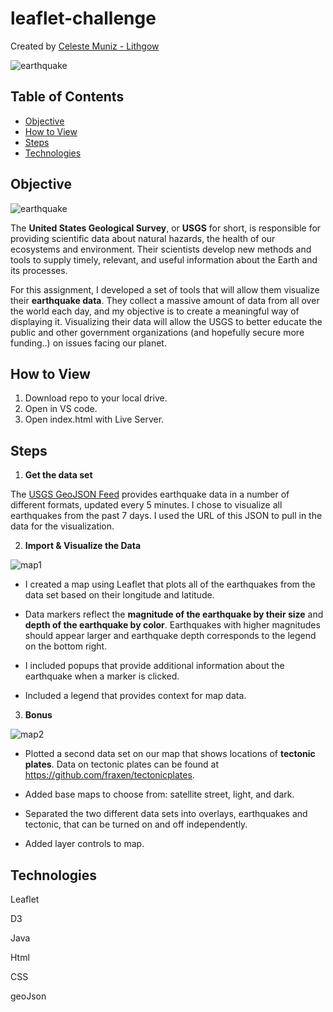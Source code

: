 # leaflet-challenge

Created by [Celeste Muniz - Lithgow](https://github.com/celeste1030)

![earthquake](Images/earthquake.jpg)
 

## Table of Contents
* [Objective](#objective)
* [How to View](#how-to-view)
* [Steps](#steps)
* [Technologies](#technologies)

## Objective
![earthquake](Images/1-Logo.png)

The **United States Geological Survey**, or **USGS** for short, is responsible for providing scientific data about natural hazards, the health of our ecosystems and environment. Their scientists develop new methods and tools to supply timely, relevant, and useful information about the Earth and its processes.

For this assignment, I developed a set of tools that will allow them visualize their **earthquake data**. They collect a massive amount of data from all over the world each day, and my objective is to create a meaningful way of displaying it. Visualizing their data will allow the USGS to better educate the public and other government organizations (and hopefully secure more funding..) on issues facing our planet.

## How to View

1. Download repo to your local drive.
2. Open in VS code.
3. Open index.html with Live Server.


## Steps

1. **Get the data set**

The [USGS GeoJSON Feed](http://earthquake.usgs.gov/earthquakes/feed/v1.0/geojson.php) provides earthquake data in a number of different formats, updated every 5 minutes. I chose to visualize all earthquakes from the past 7 days. I used the URL of this JSON to pull in the data for the visualization.

2. **Import & Visualize the Data**

![map1](Images/level1.png)

* I created a map using Leaflet that plots all of the earthquakes from the data set based on their longitude and latitude.

* Data markers reflect the **magnitude of the earthquake by their size** and **depth of the earthquake by color**. Earthquakes with higher magnitudes should appear larger and earthquake depth corresponds to the legend on the bottom right.

* I included popups that provide additional information about the earthquake when a marker is clicked.

*  Included a legend that provides context for map data.

3. **Bonus**

![map2](Images/level2.png)

* Plotted a second data set on our map that shows locations of **tectonic plates**. Data on tectonic plates can be found at <https://github.com/fraxen/tectonicplates>.

* Added base maps to choose from: satellite street, light, and dark.

* Separated the two different data sets into overlays, earthquakes and tectonic, that can be turned on and off independently.

* Added layer controls to map.

## Technologies

Leaflet

D3

Java

Html

CSS

geoJson
